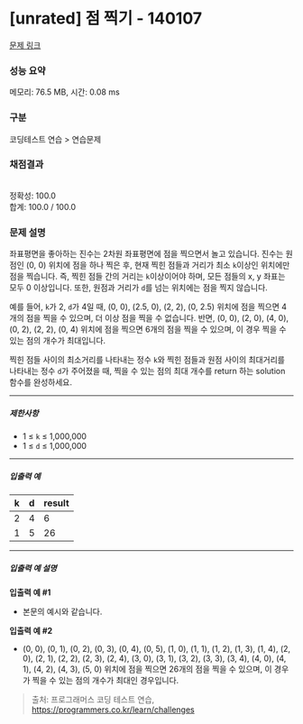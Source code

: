 # [unrated] 점 찍기 - 140107 

[문제 링크](https://school.programmers.co.kr/learn/courses/30/lessons/140107) 

### 성능 요약

메모리: 76.5 MB, 시간: 0.08 ms

### 구분

코딩테스트 연습 > 연습문제

### 채점결과

<br/>정확성: 100.0<br/>합계: 100.0 / 100.0

### 문제 설명

<p>좌표평면을 좋아하는 진수는 2차원 좌표평면에 점을 찍으면서 놀고 있습니다. 진수는 원점인 (0, 0) 위치에 점을 하나 찍은 후, 현재 찍힌 점들과 거리가 최소 <code>k</code>이상인 위치에만 점을 찍습니다. 즉, 찍힌 점들 간의 거리는 <code>k</code>이상이어야 하며, 모든 점들의 x, y 좌표는 모두 0 이상입니다. 또한, 원점과 거리가 <code>d</code>를 넘는 위치에는 점을 찍지 않습니다.</p>

<p>예를 들어, <code>k</code>가 2, <code>d</code>가 4일 때, (0, 0), (2.5, 0), (2, 2), (0, 2.5) 위치에 점을 찍으면 4개의 점을 찍을 수 있으며, 더 이상 점을 찍을 수 없습니다. 반면, (0, 0), (2, 0), (4, 0), (0, 2), (2, 2), (0, 4) 위치에 점을 찍으면 6개의 점을 찍을 수 있으며, 이 경우 찍을 수 있는 점의 개수가 최대입니다.</p>

<p>찍힌 점들 사이의 최소거리를 나타내는 정수 <code>k</code>와 찍힌 점들과 원점 사이의 최대거리를 나타내는 정수 <code>d</code>가 주어졌을 때, 찍을 수 있는 점의 최대 개수를 return 하는 solution 함수를 완성하세요.</p>

<hr>

<h5>제한사항</h5>

<ul>
<li>1 ≤ <code>k</code> ≤ 1,000,000</li>
<li>1 ≤ <code>d</code> ≤ 1,000,000</li>
</ul>

<hr>

<h5>입출력 예</h5>
<table class="table">
        <thead><tr>
<th>k</th>
<th>d</th>
<th>result</th>
</tr>
</thead>
        <tbody><tr>
<td>2</td>
<td>4</td>
<td>6</td>
</tr>
<tr>
<td>1</td>
<td>5</td>
<td>26</td>
</tr>
</tbody>
      </table>
<hr>

<h5>입출력 예 설명</h5>

<p><strong>입출력 예 #1</strong></p>

<ul>
<li>본문의 예시와 같습니다.</li>
</ul>

<p><strong>입출력 예 #2</strong></p>

<ul>
<li>(0, 0), (0, 1), (0, 2), (0, 3), (0, 4), (0, 5), (1, 0), (1, 1), (1, 2), (1, 3), (1, 4), (2, 0), (2, 1), (2, 2), (2, 3), (2, 4), (3, 0), (3, 1), (3, 2), (3, 3), (3, 4), (4, 0), (4, 1), (4, 2), (4, 3), (5, 0) 위치에 점을 찍으면 26개의 점을 찍을 수 있으며, 이 경우가 찍을 수 있는 점의 개수가 최대인 경우입니다.</li>
</ul>


> 출처: 프로그래머스 코딩 테스트 연습, https://programmers.co.kr/learn/challenges